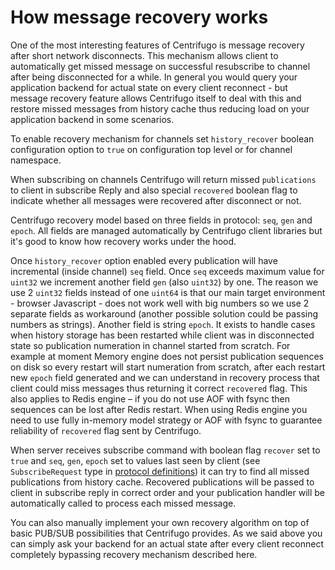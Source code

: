 # How message recovery works

One of the most interesting features of Centrifugo is message recovery after short network disconnects. This mechanism allows client to automatically get missed message on successful resubscribe to channel after being disconnected for a while. In general you would query your application backend for actual state on every client reconnect - but message recovery feature allows Centrifugo itself to deal with this and restore missed messages from history cache thus reducing load on your application backend in some scenarios.

To enable recovery mechanism for channels set `history_recover` boolean configuration option to `true` on configuration top level or for channel namespace.

When subscribing on channels Centrifugo will return missed `publications` to client in subscribe Reply and also special `recovered` boolean flag to indicate whether all messages were recovered after disconnect or not.

Centrifugo recovery model based on three fields in protocol: `seq`, `gen` and `epoch`. All fields are managed automatically by Centrifugo client libraries but it's good to know how recovery works under the hood.

Once `history_recover` option enabled every publication will have incremental (inside channel) `seq` field. Once `seq` exceeds maximum value for `uint32` we increment another field `gen` (also `uint32`) by one. The reason we use 2 `uint32` fields instead of one `uint64` is that our main target environment - browser Javascript - does not work well with big numbers so we use 2 separate fields as workaround (another possible solution could be passing numbers as strings). Another field is string `epoch`. It exists to handle cases when history storage has been restarted while client was in disconnected state so publication numeration in channel started from scratch. For example at moment Memory engine does not persist publication sequences on disk so every restart will start numeration from scratch, after each restart new `epoch` field generated and we can understand in recovery process that client could miss messages thus returning it correct `recovered` flag. This also applies to Redis engine – if you do not use AOF with fsync then sequences can be lost after Redis restart. When using Redis engine you need to use fully in-memory model strategy or AOF with fsync to guarantee reliability of `recovered` flag sent by Centrifugo.

When server receives subscribe command with boolean flag `recover` set to `true` and `seq`, `gen`, `epoch` set to values last seen by client (see `SubscribeRequest` type in [protocol definitions](https://github.com/centrifugal/protocol/blob/master/definitions/client.proto)) it can try to find all missed publications from history cache. Recovered publications will be passed to client in subscribe reply in correct order and your publication handler will be automatically called to process each missed message.

You can also manually implement your own recovery algorithm on top of basic PUB/SUB possibilities that Centrifugo provides. As we said above you can simply ask your backend for an actual state after every client reconnect completely bypassing recovery mechanism described here.

